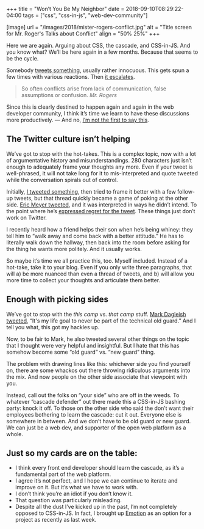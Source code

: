 +++
title = "Won’t You Be My Neighbor"
date = 2018-09-10T08:29:22-04:00
tags = ["css", "css-in-js", "web-dev-community"]

[image]
  url = "/images/2018/mister-rogers-conflict.jpg"
  alt = "Title screen for Mr. Roger's Talks about Conflict"
  align = "50% 25%"
+++

Here we are again. Arguing about CSS, the cascade, and CSS-in-JS. And you know what? We’ll be here again in a few months. Because that seems to be the cycle.

Somebody [tweets something](https://twitter.com/mxstbr/status/1038073603311448064), usually rather innocuous. This gets spun a few times with various reactions. Then [it escalates](https://twitter.com/rhodesjason/status/1038497112869269504).

<blockquote>So often conflicts arise from lack of communication, false assumptions or confusion.
<cite>Mr. Rogers</cite>
</blockquote>
<!--more-->

Since this is clearly destined to happen again and again in the web developer community, I think it’s time we learn to have these discussions more productively. — And no, [I’m not the first to say this](https://medium.com/@didoo/let-there-be-peace-on-css-8b26829f1be0).

## The Twitter culture isn’t helping

We’ve got to stop with the hot-takes. This is a complex topic, now with a lot of argumentative history and misunderstandings. 280 characters just isn’t enough to adequately frame your thoughts any more. Even if your tweet is well-phrased, it will not take long for it to mis-interpreted and quote tweeted while the conversation spirals out of control.

Initially, [I tweeted something](https://twitter.com/keithjgrant/status/1038500386783588352), then tried to frame it better with a few follow-up tweets, but that thread quickly became a game of poking at the other side. [Eric Meyer tweeted](https://twitter.com/meyerweb/status/1038602174211784704), and it was interpreted in ways he didn’t intend. To the point where he’s [expressed regret for the tweet](https://twitter.com/meyerweb/status/1038905212315086848). These things just don’t work on Twitter.

I recently heard how a friend helps their son when he’s being whiney: they tell him to “walk away and come back with a better attitude.” He has to literally walk down the hallway, then back into the room before asking for the thing he wants more politely. And it usually works.

So maybe it’s time we all practice this, too. Myself included. Instead of a hot-take, take it to your blog. Even if you only write three paragraphs, that will a) be more nuanced than even a thread of tweets, and b) will allow you more time to collect your thoughts and articulate them better.

## Enough with picking sides

We’ve got to stop with the _this camp_ vs. _that camp_ stuff. [Mark Dagleish tweeted](https://twitter.com/markdalgleish/status/1038901043780702208), “It's my life goal to never be part of the technical old guard.” And I tell you what, this got my hackles up.

Now, to be fair to Mark, he also tweeted several other things on the topic that I thought were very helpful and insightful. But I hate that this has somehow become some “old guard” vs. “new guard” thing.

The problem with drawing lines like this: whichever side you find yourself on, there are some whackos out there throwing ridiculous arguments into the mix. And now people on the other side associate that viewpoint with you.

Instead, call out the folks on “your side” who are off in the weeds. To whatever “cascade defender” out there made this a CSS-in-JS bashing party: knock it off. To those on the other side who said the don’t want their employees bothering to learn the cascade: cut it out. Everyone else is somewhere in between. And we don’t have to be old guard _or_ new guard. We can just be a web dev, and supporter of the open web platform as a whole.

## Just so my cards are on the table:

- I think every front end developer should learn the cascade, as it’s a fundamental part of the web platform.
- I agree it’s not perfect, and I hope we can continue to iterate and improve on it. But it’s what we have to work with.
- I don’t think you’re an idiot if you don’t know it.
- That question was particularly misleading.
- Despite all the dust I’ve kicked up in the past, I’m not completely opposed to CSS-in-JS. In fact, I brought up [Emotion](https://emotion.sh/) as an option for a project as recently as last week.
